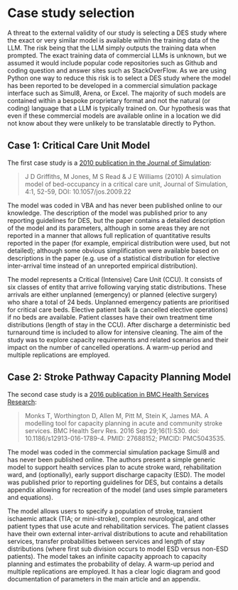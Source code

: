 # Case study selection

A threat to the external validity of our study is selecting a DES study where the exact or very similar model is available within the training data of the LLM.  The risk being that the LLM simply outputs the training data when prompted. The exact training data of commercial LLMs is unknown, but we assumed it would include popular code repositories such as Github and coding question and answer sites such as StackOverFlow. As we are using Python one way to reduce this risk is to select a DES study where the model has been reported to be developed in a commercial simulation package interface such as Simul8, Arena, or Excel.  The majority of such models are contained within a bespoke proprietary format and not the natural (or coding) language that a LLM is typically trained on. Our hypothesis was that even if these commercial models are available online in a location we did not know about they were unlikely to be translatable directly to Python. 

## Case 1: Critical Care Unit Model

The first case study is a [2010 publication in the Journal of Simulation](https://doi.org/10.1057/jos.2009.22):

> J D Griffiths, M Jones, M S Read & J E Williams (2010) A simulation model of bed-occupancy in a critical care unit, Journal of Simulation, 4:1, 52-59, DOI: 10.1057/jos.2009.22

The model was coded in VBA and has never been published online to our knowledge.  The description of the model was published prior to any reporting guidelines for DES, but the paper contains a detailed description of the model and its parameters, although in some areas they are not reported in a manner that allows full replication of quantitative results reported in the paper (for example, empirical distribution were used, but not detailed); although some obvious simplification were available based on descriptions in the paper (e.g. use of a statistical distribution for elective inter-arrival time instead of an unreported empirical distribution).

The model represents a Critical (Intensive) Care Unit (CCU). It consists of six classes of entity that arrive following varying static distributions.  These arrivals are either unplanned (emergency) or planned (elective surgery) who share a total of 24 beds.  Unplanned emergency patients are prioritised for critical care beds.  Elective patient balk (a cancelled elective operations) if no beds are available. Patient classes have their own treatment time distributions (length of stay in the CCU).  After discharge a deterministic bed turnaround time is included to allow for intensive cleaning. The aim of the study was to explore capacity requirements and related scenarios and their impact on the number of cancelled operations. A warm-up period and multiple replications are employed.

## Case 2: Stroke Pathway Capacity Planning Model

The second case study is a [2016 publication in BMC Health Services Research](https://bmchealthservres.biomedcentral.com/articles/10.1186/s12913-016-1789-4):

> Monks T, Worthington D, Allen M, Pitt M, Stein K, James MA. A modelling tool for capacity planning in acute and community stroke services. BMC Health Serv Res. 2016 Sep 29;16(1):530. doi: 10.1186/s12913-016-1789-4. PMID: 27688152; PMCID: PMC5043535.

The model was coded in the commercial simulation package Simul8 and has never been published online. The authors present a simple generic model to support health services plan to acute stroke ward, rehabilitation ward, and (optionally), early support discharge capacity (ESD). The model was published prior to reporting guidelines for DES, but contains a details appendix allowing for recreation of the model (and uses simple parameters and equations). 

The model allows users to specify a population of stroke, transient ischaemic attack (TIA; or mini-stroke), complex neurological, and other patient types that use acute and rehabilitation services. The patient classes have their own external inter-arrival distributions to acute and rehabilitation services, transfer probabilities between services and length of stay distributions (where first sub division occurs to model ESD versus non-ESD patients).  The model takes an infinite capacity approach to capacity planning and estimates the probability of delay. A warm-up period and multiple replications are employed.  It has a clear logic diagram and good documentation of parameters in the main article and an appendix.